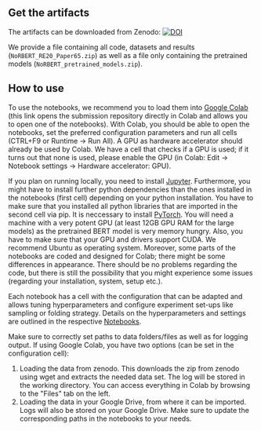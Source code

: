 ## Get the artifacts
The artifacts can be downloaded from Zenodo: [![DOI](https://zenodo.org/badge/DOI/10.5281/zenodo.3833661.svg)](https://doi.org/10.5281/zenodo.3833661)

We provide a file containing all code, datasets and results (`NoRBERT_RE20_Paper65.zip`) as well as a file only containing the pretrained models (`NoRBERT_pretrained_models.zip`).

## How to use
To use the notebooks, we recommend you to load them into [Google Colab](https://colab.research.google.com/github/tobhey/NoRBERT) (this link opens the submission repository directly in Colab and allows you to open one of the notebooks).
With Colab, you should be able to open the notebooks, set the preferred configuration parameters and run all cells (CTRL+F9 or Runtime -> Run All).
A GPU as hardware accelerator should already be used by Colab.
We have a cell that checks if a GPU is used; if it turns out that none is used, please enable the GPU (in Colab: Edit -> Notebook settings -> Hardware accelerator: GPU).

If you plan on running locally, you need to install [Jupyter](https://jupyter.org/install).
Furthermore, you might have to install further python dependencies than the ones installed in the notebooks (first cell) depending on your python installation.
You have to make sure that you installed all python libraries that are imported in the second cell via pip.
It is neccessary to install [PyTorch](https://pytorch.org/get-started/locally/#start-locally).
You will need a machine with a very potent GPU (at least 12GB GPU RAM for the large models) as the pretrained BERT model is very memory hungry.
Also, you have to make sure that your GPU and drivers support CUDA.
We recommend Ubuntu as operating system.
Moreover, some parts of the notebooks are coded and designed for Colab; there might be some differences in appearance.
There should be no problems regarding the code, but there is still the possibility that you might experience some issues (regarding your installation, system, setup etc.).

Each notebook has a cell with the configuration that can be adapted and allows tuning hyperparameters and configure experiment set-ups like sampling or folding strategy.
Details on the hyperparameters and settings are outlined in the respective [Notebooks](./Code/).

Make sure to correctly set paths to data folders/files as well as for logging output.
If using Google Colab, you have two options (can be set in the configuration cell):
1. Loading the data from zenodo. This downloads the zip from zenodo using wget and extracts the needed data set. The log will be stored in the working directory. You can access everything in Colab by browsing to the "Files" tab on the left.
2. Loading the data in your Google Drive, from where it can be imported. Logs will also be stored on your Google Drive.
Make sure to update the corresponding paths in the notebooks to your needs.
